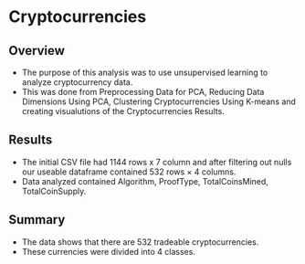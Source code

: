 # Cryptocurrencies
## Overview
* The purpose of this analysis was to use unsupervised learning to analyze cryptocurrency data. 
* This was done from Preprocessing Data for PCA, Reducing Data Dimensions Using PCA, Clustering Cryptocurrencies Using K-means and creating visualutions of the Cryptocurrencies Results.
## Results
* The initial CSV file had 1144 rows x 7 column and after filtering out nulls our useable dataframe contained 532 rows × 4 columns.
* Data analyzed contained Algorithm,	ProofType,	TotalCoinsMined,	TotalCoinSupply.
## Summary
* The data shows that there are 532 tradeable cryptocurrencies.
* These currencies were divided into 4 classes.
